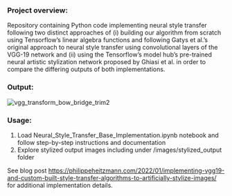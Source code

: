 ### Project overview:
Repository containing Python code implementing neural style transfer following two distinct approaches of (i) building our algorithm from scratch using Tensorflow’s linear algebra functions and following Gatys et al.’s original approach to neural style transfer using convolutional layers of the VGG-19 network and (ii) using the Tensorflow’s model hub’s pre-trained neural artistic stylization network proposed by Ghiasi et al. in order to compare the differing outputs of both implementations.

### Output:
![vgg_transform_bow_bridge_trim2](https://user-images.githubusercontent.com/8759492/150892629-d417f539-01af-4945-a18c-4cb35f399a08.gif)

### Usage:
1. Load Neural_Style_Transfer_Base_Implementation.ipynb notebook and follow step-by-step instructions and documentation
2. Explore stylized output images including under /images/stylized_output folder 

See blog post https://philippeheitzmann.com/2022/01/implementing-vgg19-and-custom-built-style-transfer-algorithms-to-artificially-stylize-images/ for additional implementation details.
